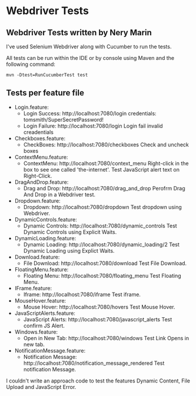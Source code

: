 # Webdriver Tests

## Webdriver Tests written by Nery Marin

I've used Selenium Webdriver along with Cucumber to run the tests.

All tests can be run within the IDE or by console using Maven and the following command:

`mvn -Dtest=RunCucumberTest test`

## Tests per feature file
- Login.feature:
  - Login Success: http://localhost:7080/login credentials: tomsmith/SuperSecretPassword!
  - Login Failure: http://localhost:7080/login Login fail invalid creadentials
- Checkboxes.feature:
  - CheckBoxes: http://localhost:7080/checkboxes Check and uncheck boxes
- ContextMenu.feature:
  - ContextMenu: http://localhost:7080/context_menu Right-click in the box to see one called 'the-internet'. Test JavaScript alert text on Right-Click.
- DragAndDrop.feature:
  - Drag and Drop: http://localhost:7080/drag_and_drop Perofrm Drag And Drop in a Webdriver test.
- Dropdown.feature:
  - Dropdown: http://localhost:7080/dropdown Test dropdown using Webdriver.
- DynamicControls.feature:
  - Dynamic Controls: http://localhost:7080/dynamic_controls Test Dynamic Controls using Explicit Waits.
- DynamicLoading.feature:
  - Dynamic Loading: http://localhost:7080/dynamic_loading/2 Test Dynamic Loading using Explict Waits.
- Download.feature:
  - File Download: http://localhost:7080/download Test File Download.
- FloatingMenu.feature:
  - Floating Menu: http://localhost:7080/floating_menu Test Floating Menu.
- IFrame.feature:
  - Iframe: http://localhost:7080/iframe Test iframe.
- MouseHover.feature:
  - Mouse Hover: http://localhost:7080/hovers Test Mouse Hover.
- JavaScriptAlerts.feature:
  - JavaScript Alerts: http://localhost:7080/javascript_alerts Test confirm JS Alert.
- Windows.feature:
  - Open in New Tab: http://localhost:7080/windows Test Link Opens in new tab.
- NotificationMessage.feature:
  - Notification Message: http://localhost:7080/notification_message_rendered Test notification Message.
 
 
 
I couldn't write an approach code to test the features Dynamic Content, File Upload and JavaScript Error.